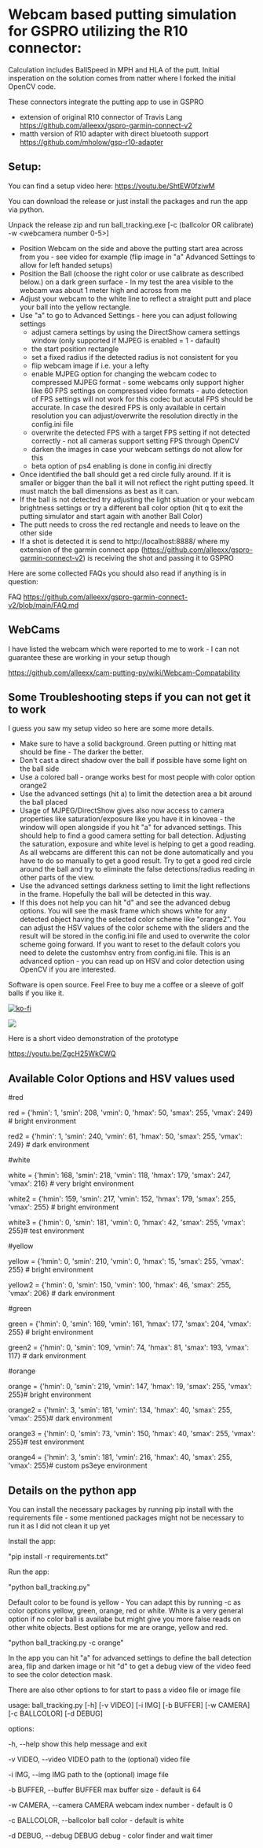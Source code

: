 # Webcam based putting simulation for GSPRO utilizing the R10 connector:

Calculation includes BallSpeed in MPH and HLA of the putt. Initial insperation on the solution comes from natter where I forked the initial OpenCV code.

These connectors integrate the putting app to use in GSPRO

- extension of original R10 connector of Travis Lang https://github.com/alleexx/gspro-garmin-connect-v2
- matth version of R10 adapter with direct bluetooth support https://github.com/mholow/gsp-r10-adapter

## Setup:

You can find a setup video here: https://youtu.be/ShtEW0fziwM

You can download the release or just install the packages and run the app via python.

Unpack the release zip and run ball_tracking.exe [-c (ballcolor OR calibrate) -w <webcamera number 0-5>]

- Position Webcam on the side and above the putting start area across from you - see video for example (flip image in "a" Advanced Settings to allow for left handed setups)
- Position the Ball (choose the right color or use calibrate as described below.) on a dark green surface - In my test the area visible to the webcam was about 1 meter high and across from me
- Adjust your webcam to the white line to reflect a straight putt and place your ball into the yellow rectangle.
- Use "a" to go to Advanced Settings - here you can adjust following settings
  - adjust camera settings by using the DirectShow camera settings window (only supported if MJPEG is enabled = 1 - dafault)
  - the start position rectangle
  - set a fixed radius if the detected radius is not consistent for you
  - flip webcam image if i.e. your a lefty
  - enable MJPEG option for changing the webcam codec to compressed MJPEG format - some webcams only support higher like 60 FPS settings on compressed video formats - auto detection of FPS settings will not work for this codec but acutal FPS should be accurate. In case the desired FPS is only available in certain resolution you can adjust/overwrite the resolution directly in the config.ini file
  - overwrite the detected FPS with a target FPS setting if not detected correctly - not all cameras support setting FPS through OpenCV
  - darken the images in case your webcam settings do not allow for this
  - beta option of ps4 enabling is done in config.ini directly
- Once identified the ball should get a red circle fully around. If it is smaller or bigger than the ball it will not reflect the right putting speed. It must match the ball dimensions as best as it can.
- If the ball is not detected try adjusting the light situation or your webcam brightness settings or try a different ball color option (hit q to exit the putting simulator and start again with another Ball Color)
- The putt needs to cross the red rectangle and needs to leave on the other side
- If a shot is detected it is send to http://localhost:8888/ where my extension of the garmin connect app (https://github.com/alleexx/gspro-garmin-connect-v2) is receiving the shot and passing it to GSPRO

Here are some collected FAQs you should also read if anything is in question:

FAQ https://github.com/alleexx/gspro-garmin-connect-v2/blob/main/FAQ.md

## WebCams

I have listed the webcam which were reported to me to work - I can not guarantee these are working in your setup though 

https://github.com/alleexx/cam-putting-py/wiki/Webcam-Compatability
  
## Some Troubleshooting steps if you can not get it to work

I guess you saw my setup video so here are some more details.

- Make sure to have a solid background. Green putting or hitting mat should be fine - The darker the better.
- Don't cast a direct shadow over the ball if possible have some light on the ball side
- Use a colored ball - orange works best for most people with color option orange2
- Use the advanced settings (hit a) to limit the detection area a bit around the ball placed
- Usage of MJPEG/DirectShow gives also now access to camera properties like saturation/exposure like you have it in kinovea - the window will open alongside if you hit "a" for advanced settings. This should help to find a good camera setting for ball detection. Adjusting the saturation, exposure and white level is helping to get a good reading. As all webcams are different this can not be done automatically and you have to do so manually to get a good result. Try to get a good red circle around the ball and try to eliminate the false detections/radius reading in other parts of the view. 
- Use the advanced settings darkness setting to limit the light reflections in the frame. Hopefully the ball will be detected in this way.
- If this does not help you can hit "d" and see the advanced debug options. You will see the mask frame which shows white for any detected object having the selected color scheme like "orange2". You can adjust the HSV values of the color scheme with the sliders and the result will be stored in the config.ini file and used to overwrite the color scheme going forward. If you want to reset to the default colors you need to delete the customhsv entry from config.ini file. This is an advanced option - you can read up on HSV and color detection using OpenCV if you are interested. 

Software is open source. Feel Free to buy me a coffee or a sleeve of golf balls if you like it.

[![ko-fi](https://ko-fi.com/img/githubbutton_sm.svg)](https://ko-fi.com/U6U2I70HX)

<img src="Camera-Putting-Alignment.png">

Here is a short video demonstration of the prototype

https://youtu.be/ZgcH25WkCWQ

## Available Color Options and HSV values used

#red

red = {'hmin': 1, 'smin': 208, 'vmin': 0, 'hmax': 50, 'smax': 255, 'vmax': 249} # bright environment 

red2 = {'hmin': 1, 'smin': 240, 'vmin': 61, 'hmax': 50, 'smax': 255, 'vmax': 249} # dark environment

#white 

white = {'hmin': 168, 'smin': 218, 'vmin': 118, 'hmax': 179, 'smax': 247, 'vmax': 216} # very bright environment

white2 = {'hmin': 159, 'smin': 217, 'vmin': 152, 'hmax': 179, 'smax': 255, 'vmax': 255} # bright environment 

white3 = {'hmin': 0, 'smin': 181, 'vmin': 0, 'hmax': 42, 'smax': 255, 'vmax': 255}# test environment

#yellow 

yellow = {'hmin': 0, 'smin': 210, 'vmin': 0, 'hmax': 15, 'smax': 255, 'vmax': 255} # bright environment 

yellow2 = {'hmin': 0, 'smin': 150, 'vmin': 100, 'hmax': 46, 'smax': 255, 'vmax': 206} # dark environment

#green 

green = {'hmin': 0, 'smin': 169, 'vmin': 161, 'hmax': 177, 'smax': 204, 'vmax': 255} # bright environment 

green2 = {'hmin': 0, 'smin': 109, 'vmin': 74, 'hmax': 81, 'smax': 193, 'vmax': 117} # dark environment

#orange 

orange = {'hmin': 0, 'smin': 219, 'vmin': 147, 'hmax': 19, 'smax': 255, 'vmax': 255}# bright environment 

orange2 = {'hmin': 3, 'smin': 181, 'vmin': 134, 'hmax': 40, 'smax': 255, 'vmax': 255}# dark environment

orange3 = {'hmin': 0, 'smin': 73, 'vmin': 150, 'hmax': 40, 'smax': 255, 'vmax': 255}# test environment

orange4 = {'hmin': 3, 'smin': 181, 'vmin': 216, 'hmax': 40, 'smax': 255, 'vmax': 255}# custom ps3eye environment
  
## Details on the python app

You can install the necessary packages by running pip install with the requirements file - some mentioned packages might not be necessary to run it as I did not clean it up yet

Install the app:

"pip install -r requirements.txt"

Run the app:

"python ball_tracking.py"

Default color to be found is yellow - You can adapt this by running -c as color options yellow, green, orange, red or white. White is a very general option if no color ball is availabe but might give you more false reads on other white objects. Best options for me are orange, yellow and red.

"python ball_tracking.py -c orange"

In the app you can hit "a" for advanced settings to define the ball detection area, flip and darken image or hit "d" to get a debug view of the video feed to see the color detection mask.

There are also other options to for start to pass a video file or image file

usage: ball_tracking.py [-h] [-v VIDEO] [-i IMG] [-b BUFFER] [-w CAMERA] [-c BALLCOLOR] [-d DEBUG]

options:

  -h, --help                  show this help message and exit

  -v VIDEO, --video VIDEO     path to the (optional) video file

  -i IMG, --img IMG           path to the (optional) image file

  -b BUFFER, --buffer BUFFER  max buffer size - default is 64

  -w CAMERA, --camera CAMERA  webcam index number - default is 0

  -c BALLCOLOR, --ballcolor   ball color - default is white

  -d DEBUG, --debug DEBUG     debug - color finder and wait timer




